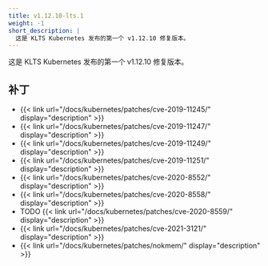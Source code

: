 ```yaml
---
title: v1.12.10-lts.1
weight: -1
short_description: |
  这是 KLTS Kubernetes 发布的第一个 v1.12.10 修复版本。
---
```


这是 KLTS Kubernetes 发布的第一个 v1.12.10 修复版本。

## 补丁

- {{< link url="/docs/kubernetes/patches/cve-2019-11245/" display="description" >}}
- {{< link url="/docs/kubernetes/patches/cve-2019-11247/" display="description" >}}
- {{< link url="/docs/kubernetes/patches/cve-2019-11249/" display="description" >}}
- {{< link url="/docs/kubernetes/patches/cve-2019-11251/" display="description" >}}
- {{< link url="/docs/kubernetes/patches/cve-2020-8552/" display="description" >}}
- {{< link url="/docs/kubernetes/patches/cve-2020-8558/" display="description" >}}
- TODO {{< link url="/docs/kubernetes/patches/cve-2020-8559/" display="description" >}}
- {{< link url="/docs/kubernetes/patches/cve-2021-3121/" display="description" >}}
- {{< link url="/docs/kubernetes/patches/nokmem/" display="description" >}}
